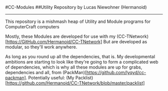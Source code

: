 #CC-Modules
##Utility Repository by Lucas Niewohner (Hermanoid)
***

This repository is a mishmash heap of Utility and Module programs for ComputerCraft computers

Mostly, these Modules are developed for use with my (CC-TNetwork)[https://GitHub.com/Hermanoid/CC-TNetwork] But are developed as modular, so they'll work anywhere.  

As long as you round up all the dependencies, that is.  My developmental ambitions are starting to look like they're going to form a complicated web of dependencies, which is why all these modules are up for grabs, dependencies and all, from (PackMan)[https://github.com/lyqyd/cc-packman].  Potentially useful:  (My Packlist)[https://github.com/Hermanoid/CC-TNetwork/blob/master/packlist]